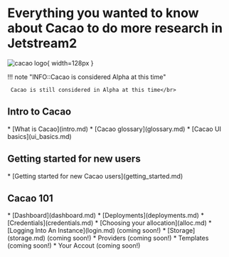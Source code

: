 
# Everything you wanted to know about Cacao to do more research in Jetstream2
![cacao logo](images/cacao-logo.png){ width=128px }

!!! note "INFO::Cacao is considered Alpha at this time"

     Cacao is still considered in Alpha at this time</br>

## Intro to Cacao
<div class="cacao-overview"></div>
* [What is Cacao](intro.md)
* [Cacao glossary](glossary.md)
* [Cacao UI basics](ui_basics.md)

## Getting started for new users
<div class="cacao-overview"></div>
* [Getting started for new Cacao users](getting_started.md)

## Cacao 101
<div class="cacao-overview"></div>
* [Dashboard](dashboard.md)
* [Deployments](deployments.md)
* [Credentials](credentials.md)
* [Choosing your allocation](alloc.md)
* [Logging Into An Instance](login.md) (coming soon!)
* [Storage](storage.md) (coming soon!)
* Providers (coming soon!)
* Templates (coming soon!)
* Your Accout (coming soon!)

